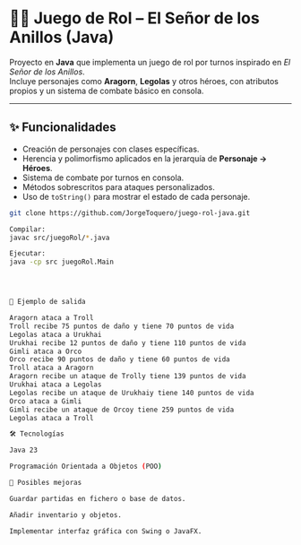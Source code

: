 # 🧝‍♂️ Juego de Rol – El Señor de los Anillos (Java)

Proyecto en **Java** que implementa un juego de rol por turnos inspirado en *El Señor de los Anillos*.  
Incluye personajes como **Aragorn**, **Legolas** y otros héroes, con atributos propios y un sistema de combate básico en consola.

---

## ✨ Funcionalidades
- Creación de personajes con clases específicas.  
- Herencia y polimorfismo aplicados en la jerarquía de **Personaje → Héroes**.  
- Sistema de combate por turnos en consola.  
- Métodos sobrescritos para ataques personalizados.  
- Uso de `toString()` para mostrar el estado de cada personaje.

```bash
git clone https://github.com/JorgeToquero/juego-rol-java.git

Compilar:
javac src/juegoRol/*.java

Ejecutar:
java -cp src juegoRol.Main




📂 Ejemplo de salida

Aragorn ataca a Troll
Troll recibe 75 puntos de daño y tiene 70 puntos de vida
Legolas ataca a Urukhai
Urukhai recibe 12 puntos de daño y tiene 110 puntos de vida
Gimli ataca a Orco
Orco recibe 90 puntos de daño y tiene 60 puntos de vida
Troll ataca a Aragorn
Aragorn recibe un ataque de Trolly tiene 139 puntos de vida
Urukhai ataca a Legolas
Legolas recibe un ataque de Urukhaiy tiene 140 puntos de vida
Orco ataca a Gimli
Gimli recibe un ataque de Orcoy tiene 259 puntos de vida
Legolas ataca a Troll

🛠️ Tecnologías

Java 23

Programación Orientada a Objetos (POO)

🔮 Posibles mejoras

Guardar partidas en fichero o base de datos.

Añadir inventario y objetos.

Implementar interfaz gráfica con Swing o JavaFX.
